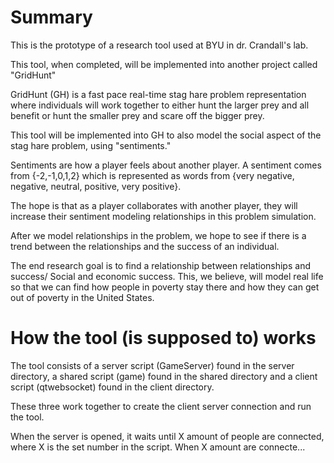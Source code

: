 # Summary

This is the prototype of a research tool used at BYU in dr. Crandall's lab.

This tool, when completed, will be implemented into another project called "GridHunt"

GridHunt (GH) is a fast pace real-time stag hare problem representation where
individuals will work together to either hunt the larger prey and all benefit
or hunt the smaller prey and scare off the bigger prey.

This tool will be implemented into GH to also model the social aspect of the stag hare problem,
using "sentiments."

Sentiments are how a player feels about another player.
A sentiment comes from {-2,-1,0,1,2} which is represented as words from 
{very negative, negative, neutral, positive, very positive}.

The hope is that as a player collaborates with another player, they will increase their sentiment
modeling relationships in this problem simulation.

After we model relationships in the problem, we hope to see if there is a trend
between the relationships and the success of an individual.

The end research goal is to find a relationship between relationships and success/
Social and economic success. This, we believe, will model real life
so that we can find how people in poverty stay there and how they can 
get out of poverty in the United States.

# How the tool (is supposed to) works

The tool consists of a server script (GameServer) found in the server directory, a shared script (game) found in the shared directory
and a client script (qtwebsocket) found in the client directory.

These three work together to create the client server connection and run the tool.

When the server is opened, it waits until X amount of people are connected, where X is the set number in the script.
When X amount are connecte...